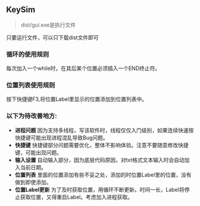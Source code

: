 ## KeySim
> dist/gui.exe是执行文件

只要运行文件，可以只下载dist文件即可

### 循环的使用规则
每次加入一个while时，在其后某个位置必须插入一个END终止符。

### 位置列表使用规则
按下快捷键F3,将位置Label里显示的位置添加到位置列表中。

### 以下为待改善地方:
- **进程问题** 因为支持多线程，写该软件时，线程仅仅入门级别，如果连续快速按快捷键可能出现进程混乱导致Bug问题。
- **快捷键** 快捷键部分问题需要优化，整体不影响体验。注意不要随意修改快捷键，可能出现问题。
- **输入设置** 自动输入部分，因为底层代码原因，对txt格式文本输入时会自动加入当前日期。
- **位置列表** 里面的位置添加有些不妥之处，添加的时位置Label里的位置，没有做到即使添加。
- **位置Label更新** 为了及时获取位置，用循环不断更新。时间一长，Label将停止获取位置，又得重启Label。考虑加入进程获取。
